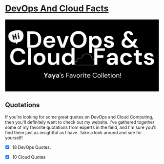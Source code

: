 # [DevOps And Cloud Facts](https://y4hya4.github.io/DevOpsAndCloudFacts/)


<img class="img" src="yesb.png" alt="TITLE">




## Quotations
If you're looking for some great quotes on DevOps and Cloud Computing, then you'll definitely want to check out my website. I've gathered together some of my favorite quotations from experts in the field, and I'm sure you'll find them just as insightful as I have. Take a look around and see for yourself!

- [X] 18 DevOps Quotes.
- [X] 10 Cloud Quotes





            

